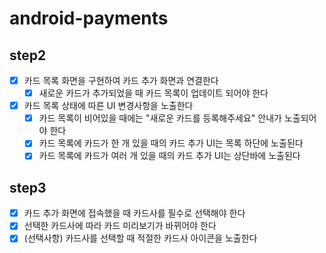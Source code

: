 # android-payments

## step2
- [x] 카드 목록 화면을 구현하여 카드 추가 화면과 연결한다
  - [x] 새로운 카드가 추가되었을 때 카드 목록이 업데이트 되어야 한다
- [x] 카드 목록 상태에 따른 UI 변경사항을 노출한다
  - [x] 카드 목록이 비어있을 때에는 "새로운 카드를 등록해주세요" 안내가 노출되어야 한다
  - [x] 카드 목록에 카드가 한 개 있을 때의 카드 추가 UI는 목록 하단에 노출된다
  - [x] 카드 목록에 카드가 여러 개 있을 때의 카드 추가 UI는 상단바에 노출된다

## step3
- [x] 카드 추가 화면에 접속했을 때 카드사를 필수로 선택해야 한다
- [x] 선택한 카드사에 따라 카드 미리보기가 바뀌어야 한다
- [x] (선택사항) 카드사를 선택할 때 적절한 카드사 아이콘을 노출한다
